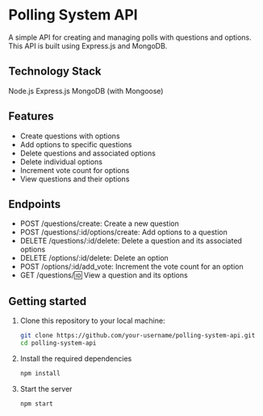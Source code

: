# Polling System API

A simple API for creating and managing polls with questions and options. This API is built using Express.js and MongoDB.

## Technology Stack
Node.js
Express.js
MongoDB (with Mongoose)

## Features

- Create questions with options
- Add options to specific questions
- Delete questions and associated options
- Delete individual options
- Increment vote count for options
- View questions and their options

## Endpoints

- POST /questions/create: Create a new question
- POST /questions/:id/options/create: Add options to a question
- DELETE /questions/:id/delete: Delete a question and its associated options
- DELETE /options/:id/delete: Delete an option
- POST /options/:id/add_vote: Increment the vote count for an option
- GET /questions/:id: View a question and its options

## Getting started

1. Clone this repository to your local machine:

   ```bash
   git clone https://github.com/your-username/polling-system-api.git
   cd polling-system-api
2. Install the required dependencies
   ```bash
   npm install
3. Start the server
   ```bash
   npm start
